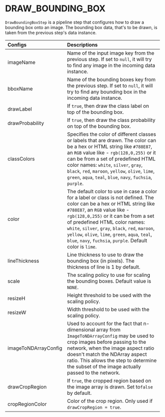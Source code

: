 # DRAW\_BOUNDING\_BOX

`DrawBoundingBoxStep` is a pipeline step that configures how to draw a bounding box onto an image. The bounding box data, that's to be drawn, is taken from the previous step's data instance.

| Configs | Descriptions |
| :--- | :--- |
| imageName | Name of the input image key from the previous step. If set to `null`, it will try to find any image in the incoming data instance. |
| bboxName | Name of the bounding boxes key from the previous step. If set to `null`, it will try to find any bounding box in the incoming data instance. |
| drawLabel | If `true`, then draw the class label on top of the bounding box. |
| drawProbability | If `true`, then draw the class probability on top of the bounding box. |
| classColors | Specifies the color of different classes or labels that are drawn. The color can be a hex or HTML string like `#788E87`, an `RGB` value like - `rgb(128,0,255)` or  it can be from a set of predefined HTML color names: `white`, `silver`, `gray`, `black`, `red`, `maroon`, `yellow`, `olive`, `lime`, `green`, `aqua`, `teal`, `blue`, `navy`, `fuchsia`, `purple`. |
| color | The default color to use in case a color for a label or class is not defined. The color can be a hex or HTML string like `#788E87`, an `RGB` value like - `rgb(128,0,255)` or  it can be from a set of predefined HTML color names: `white`, `silver`, `gray`, `black`, `red`, `maroon`, `yellow`, `olive`, `lime`, `green`, `aqua`, `teal`, `blue`, `navy`, `fuchsia`, `purple`. Default color is `lime`. |
| lineThickness | Line thickness to use to draw the bounding box \(in pixels\). The thickness of line is 1 by default. |
| scale | The scaling policy to use for scaling the bounding boxes. Default value is `NONE`. |
| resizeH | Height threshold to be used with the scaling policy. |
| resizeW | Width threshold to be used with the scaling policy. |
| imageToNDArrayConfig | Used to account for the fact that n-dimensional array from `ImageToNDArrayConfig` may be used to crop images before passing to the network, when the image aspect ratio doesn't match the NDArray aspect ratio. This allows the step to determine the subset of the image actually passed to the network. |
| drawCropRegion | If `true`, the cropped region based on the image array is drawn. Set to`false` by default. |
| cropRegionColor | Color of the crop region. Only used if `drawCropRegion = true`. |

